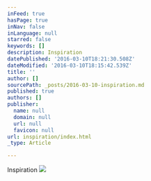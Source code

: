 ```yaml
---
inFeed: true
hasPage: true
inNav: false
inLanguage: null
starred: false
keywords: []
description: Inspiration
datePublished: '2016-03-10T18:21:30.508Z'
dateModified: '2016-03-10T18:15:42.539Z'
title: ''
author: []
sourcePath: _posts/2016-03-10-inspiration.md
published: true
authors: []
publisher:
  name: null
  domain: null
  url: null
  favicon: null
url: inspiration/index.html
_type: Article

---
```

Inspiration
![](https://the-grid-user-content.s3-us-west-2.amazonaws.com/6a500488-5d32-4404-9e93-4b25778464fb.jpg)